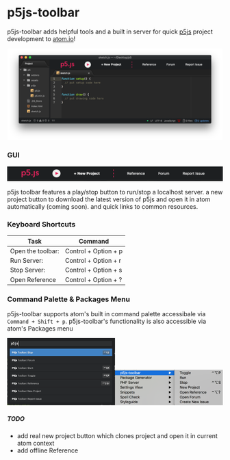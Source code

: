 # p5js-toolbar
p5js-toolbar adds helpful tools and a built in server for quick [p5js](http://p5js.org) project development to [atom.io](http://atom.io)!

<img src="readmeimages/main.png">

### GUI
<img src="readmeimages/gui.png">

p5js toolbar features a play/stop button to run/stop a localhost server. a new project button to download the latest version of p5js and open it in atom automatically (coming soon). and quick links to common resources.

### Keyboard Shortcuts
Task              | Command
------------------|----------------------
Open the toolbar: | Control + Option + p
Run Server:       | Control + Option + r
Stop Server:      | Control + Option + s
Open Reference    | Control + Option + ?


### Command Palette & Packages Menu
p5js-toolbar supports atom's built in command palette accessibale via `Command + Shift + p`. p5js-toolbar's functionality is also accessible via atom's Packages menu

<img src="readmeimages/cp.png" width="50%"><img src="readmeimages/menu.png" width="50%">



##### TODO
+ add real new project button which clones project and open it in current atom context
+ add offline Reference